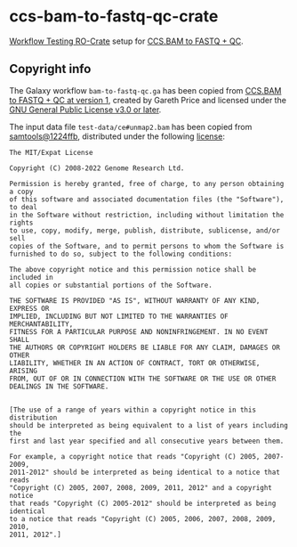 # ccs-bam-to-fastq-qc-crate

[Workflow Testing RO-Crate](https://crs4.github.io/life_monitor/workflow_testing_ro_crate) setup for [CCS.BAM to FASTQ + QC](https://workflowhub.eu/workflows/220).

## Copyright info

The Galaxy workflow `bam-to-fastq-qc.ga` has been copied from [CCS.BAM to FASTQ + QC at version 1](https://workflowhub.eu/workflows/220?version=1), created by Gareth Price and licensed under the [GNU General Public License v3.0 or later](https://spdx.org/licenses/GPL-3.0-or-later.html).

The input data file `test-data/ce#unmap2.bam` has been copied from [samtools@1224ffb](https://github.com/samtools/samtools/blob/1224ffbfa249f4e602840e1723bd824c148e0b7d/test/mpileup/ce%23unmap2.bam), distributed under the following [license](https://github.com/samtools/samtools/blob/1224ffbfa249f4e602840e1723bd824c148e0b7d/LICENSE):

```
The MIT/Expat License

Copyright (C) 2008-2022 Genome Research Ltd.

Permission is hereby granted, free of charge, to any person obtaining a copy
of this software and associated documentation files (the "Software"), to deal
in the Software without restriction, including without limitation the rights
to use, copy, modify, merge, publish, distribute, sublicense, and/or sell
copies of the Software, and to permit persons to whom the Software is
furnished to do so, subject to the following conditions:

The above copyright notice and this permission notice shall be included in
all copies or substantial portions of the Software.

THE SOFTWARE IS PROVIDED "AS IS", WITHOUT WARRANTY OF ANY KIND, EXPRESS OR
IMPLIED, INCLUDING BUT NOT LIMITED TO THE WARRANTIES OF MERCHANTABILITY,
FITNESS FOR A PARTICULAR PURPOSE AND NONINFRINGEMENT. IN NO EVENT SHALL
THE AUTHORS OR COPYRIGHT HOLDERS BE LIABLE FOR ANY CLAIM, DAMAGES OR OTHER
LIABILITY, WHETHER IN AN ACTION OF CONTRACT, TORT OR OTHERWISE, ARISING
FROM, OUT OF OR IN CONNECTION WITH THE SOFTWARE OR THE USE OR OTHER
DEALINGS IN THE SOFTWARE.


[The use of a range of years within a copyright notice in this distribution
should be interpreted as being equivalent to a list of years including the
first and last year specified and all consecutive years between them.

For example, a copyright notice that reads "Copyright (C) 2005, 2007-2009,
2011-2012" should be interpreted as being identical to a notice that reads
"Copyright (C) 2005, 2007, 2008, 2009, 2011, 2012" and a copyright notice
that reads "Copyright (C) 2005-2012" should be interpreted as being identical
to a notice that reads "Copyright (C) 2005, 2006, 2007, 2008, 2009, 2010,
2011, 2012".]
```
